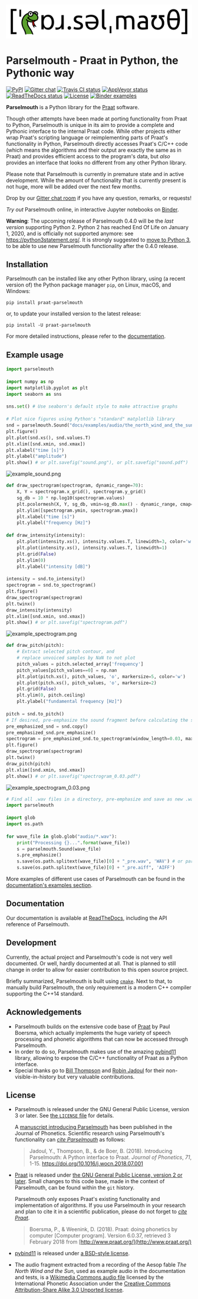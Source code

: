 ![Parselmouth](docs/images/logo-full.png)
# Parselmouth - Praat in Python, the Pythonic way

[![PyPI](https://img.shields.io/pypi/v/praat-parselmouth.svg)](https://pypi.org/project/praat-parselmouth/)
[![Gitter chat](https://img.shields.io/gitter/room/PraatParselmouth/Lobby.svg)](https://gitter.im/PraatParselmouth/Lobby)
[![Travis CI status](https://img.shields.io/travis/YannickJadoul/Parselmouth/master.svg)](https://travis-ci.org/YannickJadoul/Parselmouth/)
[![AppVeyor status](https://img.shields.io/appveyor/ci/YannickJadoul/Parselmouth/master.svg)](https://ci.appveyor.com/project/YannickJadoul/parselmouth)
[![ReadTheDocs status](https://readthedocs.org/projects/parselmouth/badge/?version=latest)](https://parselmouth.readthedocs.io/en/latest/?badge=latest)
[![License](https://img.shields.io/pypi/l/praat-parselmouth.svg)](https://github.com/YannickJadoul/Parselmouth/blob/master/LICENSE)
[![Binder examples](https://mybinder.org/badge.svg)](https://mybinder.org/v2/gh/YannickJadoul/Parselmouth/master?urlpath=lab%2Ftree%2Fdocs%2Fexamples)

**Parselmouth** is a Python library for the [Praat](http://www.praat.org) software.

Though other attempts have been made at porting functionality from Praat to Python, Parselmouth is unique in its aim to provide a complete and Pythonic interface to the internal Praat code. While other projects either wrap Praat's scripting language or reimplementing parts of Praat's functionality in Python, Parselmouth directly accesses Praat's C/C++ code (which means the algorithms and their output are exactly the same as in Praat) and provides efficient access to the program's data, but *also* provides an interface that looks no different from any other Python library.

Please note that Parselmouth is currently in premature state and in active development. While the amount of functionality that is currently present is not huge, more will be added over the next few months.

Drop by our [Gitter chat room](https://gitter.im/PraatParselmouth/Lobby) if you have any question, remarks, or requests!

*Try out* Parselmouth online, in interactive Jupyter notebooks on [Binder](https://mybinder.org/v2/gh/YannickJadoul/Parselmouth/master?urlpath=lab%2Ftree%2Fdocs%2Fexamples).

**Warning**: The upcoming release of Parselmouth 0.4.0 will be the *last version* supporting Python 2. Python 2 has reached End Of Life on January 1, 2020, and is officially not supported anymore: see https://python3statement.org/. It is strongly suggested to [move to Python 3](https://docs.python.org/3/howto/pyporting.html), to be able to use new Parselmouth functionality after the 0.4.0 release.

## Installation
Parselmouth can be installed like any other Python library, using (a recent version of) the Python package manager `pip`, on Linux, macOS, and Windows:
```
pip install praat-parselmouth
```
or, to update your installed version to the latest release:
```
pip install -U praat-parselmouth
```

For more detailed instructions, please refer to the [documentation](https://parselmouth.readthedocs.io/en/latest/installation.html).

## Example usage
```Python
import parselmouth

import numpy as np
import matplotlib.pyplot as plt
import seaborn as sns

sns.set() # Use seaborn's default style to make attractive graphs

# Plot nice figures using Python's "standard" matplotlib library
snd = parselmouth.Sound("docs/examples/audio/the_north_wind_and_the_sun.wav")
plt.figure()
plt.plot(snd.xs(), snd.values.T)
plt.xlim([snd.xmin, snd.xmax])
plt.xlabel("time [s]")
plt.ylabel("amplitude")
plt.show() # or plt.savefig("sound.png"), or plt.savefig("sound.pdf")
```
![example_sound.png](docs/images/example_sound.png)
```Python
def draw_spectrogram(spectrogram, dynamic_range=70):
    X, Y = spectrogram.x_grid(), spectrogram.y_grid()
    sg_db = 10 * np.log10(spectrogram.values)
    plt.pcolormesh(X, Y, sg_db, vmin=sg_db.max() - dynamic_range, cmap='afmhot')
    plt.ylim([spectrogram.ymin, spectrogram.ymax])
    plt.xlabel("time [s]")
    plt.ylabel("frequency [Hz]")

def draw_intensity(intensity):
    plt.plot(intensity.xs(), intensity.values.T, linewidth=3, color='w')
    plt.plot(intensity.xs(), intensity.values.T, linewidth=1)
    plt.grid(False)
    plt.ylim(0)
    plt.ylabel("intensity [dB]")

intensity = snd.to_intensity()
spectrogram = snd.to_spectrogram()
plt.figure()
draw_spectrogram(spectrogram)
plt.twinx()
draw_intensity(intensity)
plt.xlim([snd.xmin, snd.xmax])
plt.show() # or plt.savefig("spectrogram.pdf")
```
![example_spectrogram.png](docs/images/example_spectrogram.png)
```Python
def draw_pitch(pitch):
    # Extract selected pitch contour, and
    # replace unvoiced samples by NaN to not plot
    pitch_values = pitch.selected_array['frequency']
    pitch_values[pitch_values==0] = np.nan
    plt.plot(pitch.xs(), pitch_values, 'o', markersize=5, color='w')
    plt.plot(pitch.xs(), pitch_values, 'o', markersize=2)
    plt.grid(False)
    plt.ylim(0, pitch.ceiling)
    plt.ylabel("fundamental frequency [Hz]")

pitch = snd.to_pitch()
# If desired, pre-emphasize the sound fragment before calculating the spectrogram
pre_emphasized_snd = snd.copy()
pre_emphasized_snd.pre_emphasize()
spectrogram = pre_emphasized_snd.to_spectrogram(window_length=0.03, maximum_frequency=8000)
plt.figure()
draw_spectrogram(spectrogram)
plt.twinx()
draw_pitch(pitch)
plt.xlim([snd.xmin, snd.xmax])
plt.show() # or plt.savefig("spectrogram_0.03.pdf")
```
![example_spectrogram_0.03.png](docs/images/example_spectrogram_0.03.png)
```Python
# Find all .wav files in a directory, pre-emphasize and save as new .wav and .aiff file
import parselmouth

import glob
import os.path

for wave_file in glob.glob("audio/*.wav"):
    print("Processing {}...".format(wave_file))
    s = parselmouth.Sound(wave_file)
    s.pre_emphasize()
    s.save(os.path.splitext(wave_file)[0] + "_pre.wav", 'WAV') # or parselmouth.SoundFileFormat.WAV instead of 'WAV'
    s.save(os.path.splitext(wave_file)[0] + "_pre.aiff", 'AIFF')
```

More examples of different use cases of Parselmouth can be found in the [documentation's examples section](https://parselmouth.readthedocs.io/en/latest/examples.html).

## Documentation
Our documentation is available at [ReadTheDocs](http://parselmouth.readthedocs.io/), including the API reference of Parselmouth.

## Development
Currently, the actual project and Parselmouth's code is not very well documented. Or well, hardly documented at all. That is planned to still change in order to allow for easier contribution to this open source project.

Briefly summarized, Parselmouth is built using [`cmake`](https://cmake.org/). Next to that, to manually build Parselmouth, the only requirement is a modern C++ compiler supporting the C++14 standard.

## Acknowledgements
- Parselmouth builds on the extensive code base of [Praat](https://github.com/praat/praat) by Paul Boersma, which actually implements the huge variety of speech processing and phonetic algorithms that can now be accessed through Parselmouth.
- In order to do so, Parselmouth makes use of the amazing [pybind11](https://github.com/pybind/pybind11) library, allowing to expose the C/C++ functionality of Praat as a Python interface.
- Special thanks go to [Bill Thompson](https://billdthompson.github.io/) and [Robin Jadoul](https://github.com/RobinJadoul/) for their non-visible-in-history but very valuable contributions.

## License
* Parselmouth is released under the GNU General Public License, version 3 or later. See [the `LICENSE` file](LICENSE) for details.

  A [manuscript introducing Parselmouth](https://ai.vub.ac.be/~yajadoul/jadoul_introducing-parselmouth_a-python-interface-to-praat.pdf) has been published in the Journal of Phonetics. Scientific research using Parselmouth's functionality can [*cite Parselmouth*](https://parselmouth.readthedocs.io/en/latest/#citing-parselmouth) as follows:
  
  > Jadoul, Y., Thompson, B., & de Boer, B. (2018). Introducing Parselmouth: A Python interface to Praat. *Journal of Phonetics*, *71*, 1-15. https://doi.org/10.1016/j.wocn.2018.07.001

* [Praat](https://github.com/praat/praat) is released under [the GNU General Public License, version 2 or later](praat/main/GNU_General_Public_License.txt). Small changes to this code base, made in the context of Parselmouth, can be found within the `git` history.

  Parselmouth only exposes Praat's existing functionality and implementation of algorithms. If you use Parselmouth in your research and plan to cite it in a scientific publication, please do not forget to [*cite Praat*](http://www.fon.hum.uva.nl/praat/manual/FAQ__How_to_cite_Praat.html).

  > Boersma, P., & Weenink, D. (2018). Praat: doing phonetics by computer [Computer program]. Version 6.0.37, retrieved 3 February 2018 from [http://www.praat.org/](http://www.praat.org/)

* [pybind11](https://github.com/pybind/pybind11) is released under [a BSD-style license](pybind11/LICENSE).

* The audio fragment extracted from a recording of the Aesop fable *The North Wind and the Sun*, used as example audio in the documentation and tests, is a [Wikimedia Commons audio file](https://en.wikipedia.org/wiki/File:Recording_of_speaker_of_British_English_(Received_Pronunciation).ogg) licensed by the International Phonetic Association under the [Creative Commons Attribution-Share Alike 3.0 Unported license](https://creativecommons.org/licenses/by-sa/3.0/deed.en).
